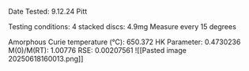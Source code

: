Date Tested:  9.12.24 Pitt

Testing conditions:
4 stacked discs: 4.9mg
Measure every 15 degrees

Amorphous Curie temperature (°C): 650.372
HK Parameter: 0.4730236
M(0)/M(RT): 1.00776
RSE: 0.00207561
![[Pasted image 20250618160013.png]]